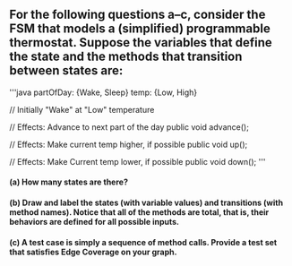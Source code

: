 ## For the following questions a–c, consider the FSM that models a (simplified) programmable thermostat. Suppose the variables that define the state and the methods that transition between states are:
'''java
partOfDay: {Wake, Sleep}
temp: {Low, High}

// Initially "Wake" at "Low" temperature

// Effects: Advance to next part of the day
public void advance();

// Effects: Make current temp higher, if possible 
public void up();

// Effects: Make Current temp lower, if possible
public void down();
'''

#### (a) How many states are there?

#### (b) Draw and label the states (with variable values) and transitions (with method names). Notice that all of the methods are total, that is, their behaviors are defined for all possible inputs.

#### (c) A test case is simply a sequence of method calls. Provide a test set that satisfies Edge Coverage on your graph.

